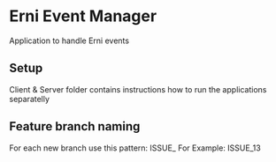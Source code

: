 # Erni Event Manager

Application to handle Erni events

## Setup

Client & Server folder contains instructions how to run the applications separatelly

## Feature branch naming

For each new branch use this pattern: ISSUE_<issue number>
  For Example: ISSUE_13
